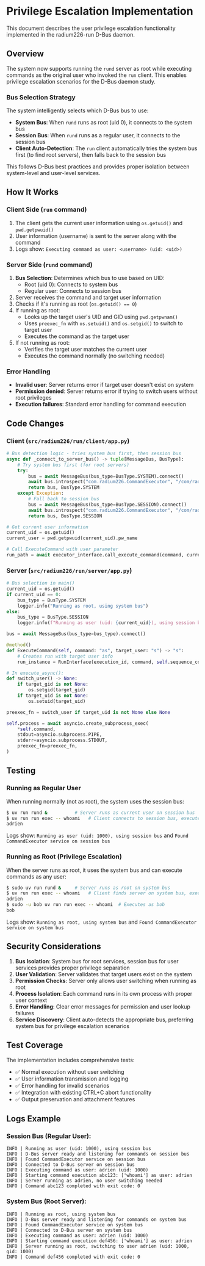 # Privilege Escalation Implementation

This document describes the user privilege escalation functionality implemented in the radium226-run D-Bus daemon.

## Overview

The system now supports running the `rund` server as root while executing commands as the original user who invoked the `run` client. This enables privilege escalation scenarios for the D-Bus daemon study.

### Bus Selection Strategy

The system intelligently selects which D-Bus bus to use:

- **System Bus**: When `rund` runs as root (uid 0), it connects to the system bus
- **Session Bus**: When `rund` runs as a regular user, it connects to the session bus
- **Client Auto-Detection**: The `run` client automatically tries the system bus first (to find root servers), then falls back to the session bus

This follows D-Bus best practices and provides proper isolation between system-level and user-level services.

## How It Works

### Client Side (`run` command)
1. The client gets the current user information using `os.getuid()` and `pwd.getpwuid()`
2. User information (username) is sent to the server along with the command
3. Logs show: `Executing command as user: <username> (uid: <uid>)`

### Server Side (`rund` command)
1. **Bus Selection**: Determines which bus to use based on UID:
   - Root (uid 0): Connects to system bus
   - Regular user: Connects to session bus
2. Server receives the command and target user information
3. Checks if it's running as root (`os.getuid() == 0`)
4. If running as root:
   - Looks up the target user's UID and GID using `pwd.getpwnam()`
   - Uses `preexec_fn` with `os.setuid()` and `os.setgid()` to switch to target user
   - Executes the command as the target user
5. If not running as root:
   - Verifies the target user matches the current user
   - Executes the command normally (no switching needed)

### Error Handling
- **Invalid user**: Server returns error if target user doesn't exist on system
- **Permission denied**: Server returns error if trying to switch users without root privileges
- **Execution failures**: Standard error handling for command execution

## Code Changes

### Client (`src/radium226/run/client/app.py`)
```python
# Bus detection logic - tries system bus first, then session bus
async def _connect_to_server_bus() -> tuple[MessageBus, BusType]:
    # Try system bus first (for root servers)
    try:
        bus = await MessageBus(bus_type=BusType.SYSTEM).connect()
        await bus.introspect("com.radium226.CommandExecutor", "/com/radium226/CommandExecutor")
        return bus, BusType.SYSTEM
    except Exception:
        # Fall back to session bus
        bus = await MessageBus(bus_type=BusType.SESSION).connect()
        await bus.introspect("com.radium226.CommandExecutor", "/com/radium226/CommandExecutor")
        return bus, BusType.SESSION

# Get current user information
current_uid = os.getuid()
current_user = pwd.getpwuid(current_uid).pw_name

# Call ExecuteCommand with user parameter
run_path = await executor_interface.call_execute_command(command, current_user)
```

### Server (`src/radium226/run/server/app.py`)
```python
# Bus selection in main()
current_uid = os.getuid()
if current_uid == 0:
    bus_type = BusType.SYSTEM
    logger.info("Running as root, using system bus")
else:
    bus_type = BusType.SESSION
    logger.info(f"Running as user (uid: {current_uid}), using session bus")

bus = await MessageBus(bus_type=bus_type).connect()

@method()
def ExecuteCommand(self, command: "as", target_user: "s") -> "s":
    # Creates run with target user info
    run_instance = RunInterface(execution_id, command, self.sequence_counter, target_user)

# In execute_async():
def switch_user() -> None:
    if target_gid is not None:
        os.setgid(target_gid)
    if target_uid is not None:
        os.setuid(target_uid)

preexec_fn = switch_user if target_uid is not None else None

self.process = await asyncio.create_subprocess_exec(
    *self.command,
    stdout=asyncio.subprocess.PIPE,
    stderr=asyncio.subprocess.STDOUT,
    preexec_fn=preexec_fn,
)
```

## Testing

### Running as Regular User
When running normally (not as root), the system uses the session bus:
```bash
$ uv run rund &          # Server runs as current user on session bus
$ uv run run exec -- whoami   # Client connects to session bus, executes as current user
adrien
```
Logs show: `Running as user (uid: 1000), using session bus` and `Found CommandExecutor service on session bus`

### Running as Root (Privilege Escalation)
When the server runs as root, it uses the system bus and can execute commands as any user:
```bash
$ sudo uv run rund &     # Server runs as root on system bus  
$ uv run run exec -- whoami   # Client finds server on system bus, executes as original user (adrien)
adrien
$ sudo -u bob uv run run exec -- whoami  # Executes as bob
bob
```
Logs show: `Running as root, using system bus` and `Found CommandExecutor service on system bus`

## Security Considerations

1. **Bus Isolation**: System bus for root services, session bus for user services provides proper privilege separation
2. **User Validation**: Server validates that target users exist on the system
3. **Permission Checks**: Server only allows user switching when running as root
4. **Process Isolation**: Each command runs in its own process with proper user context
5. **Error Handling**: Clear error messages for permission and user lookup failures
6. **Service Discovery**: Client auto-detects the appropriate bus, preferring system bus for privilege escalation scenarios

## Test Coverage

The implementation includes comprehensive tests:
- ✅ Normal execution without user switching
- ✅ User information transmission and logging
- ✅ Error handling for invalid scenarios
- ✅ Integration with existing CTRL+C abort functionality
- ✅ Output preservation and attachment features

## Logs Example

### Session Bus (Regular User):
```
INFO | Running as user (uid: 1000), using session bus
INFO | D-Bus server ready and listening for commands on session bus
INFO | Found CommandExecutor service on session bus
INFO | Connected to D-Bus server on session bus
INFO | Executing command as user: adrien (uid: 1000)
INFO | Starting command execution abc123: ['whoami'] as user: adrien
INFO | Server running as adrien, no user switching needed
INFO | Command abc123 completed with exit code: 0
```

### System Bus (Root Server):
```
INFO | Running as root, using system bus
INFO | D-Bus server ready and listening for commands on system bus
INFO | Found CommandExecutor service on system bus
INFO | Connected to D-Bus server on system bus
INFO | Executing command as user: adrien (uid: 1000)  
INFO | Starting command execution def456: ['whoami'] as user: adrien
INFO | Server running as root, switching to user adrien (uid: 1000, gid: 1000)
INFO | Command def456 completed with exit code: 0
```